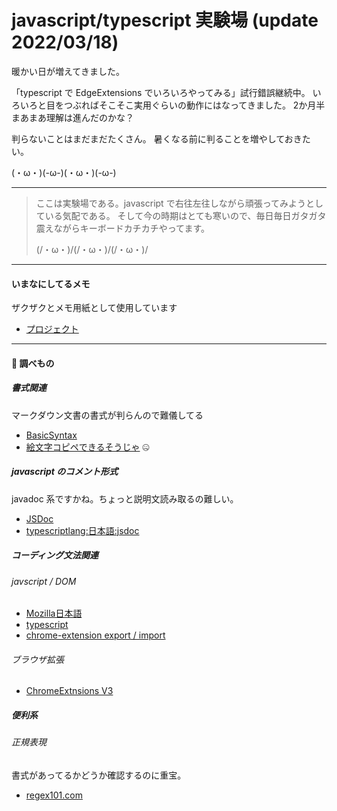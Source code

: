 # javascript/typescript 実験場 (update 2022/03/18)

暖かい日が増えてきました。

「typescript で EdgeExtensions でいろいろやってみる」試行錯誤継続中。
いろいろと目をつぶればそこそこ実用ぐらいの動作にはなってきました。
2か月半 まあまあ理解は進んだのかな？

判らないことはまだまだたくさん。
暑くなる前に判ることを増やしておきたい。

(・ω・)(-ω-)(・ω・)(-ω-)

------------------------
> ここは実験場である。javascript で右往左往しながら頑張ってみようとしている気配である。
> そして今の時期はとても寒いので、毎日毎日ガタガタ震えながらキーボードカチカチやってます。
>  
> (/・ω・)/(/・ω・)/(/・ω・)/ 
> 
------------------------

#### いまなにしてるメモ

ザクザクとメモ用紙として使用しています

- [プロジェクト](https://github.com/users/RitraRetri/projects/1) 



------------------------

#### :memo: 調べもの 

##### 書式関連
 マークダウン文書の書式が判らんので難儀してる
 
- [BasicSyntax](https://www.markdownguide.org/basic-syntax)
- [絵文字コピペできるそうじゃ](https://emojipedia.org/) 🤐

##### javascript のコメント形式
javadoc 系ですかね。ちょっと説明文読み取るの難しい。

- [JSDoc](https://jsdoc.app/)
- [typescriptlang:日本語:jsdoc](https://www.typescriptlang.org/ja/docs/handbook/jsdoc-supported-types.html)


##### コーディング文法関連
###### javscript / DOM

- [Mozilla日本語](https://developer.mozilla.org/ja/docs/Web/API)
- [typescript](https://www.typescriptlang.org/docs/handbook/dom-manipulation.html)
- [chrome-extension export / import](https://medium.com/@otiai10/how-to-use-es6-import-with-chrome-extension-bd5217b9c978)

###### ブラウザ拡張

- [ChromeExtnsions V3](https://developer.chrome.com/docs/extensions/mv3/intro/mv3-migration/)


##### 便利系
###### 正規表現
書式があってるかどうか確認するのに重宝。

- [regex101.com](https://regex101.com/)


